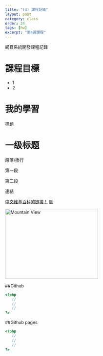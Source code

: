 ```yaml
---
title: "(4) 課程記錄"
layout: post
category: class
order: 24
tags: [hw]
excerpt: "第4週課程"
---
```

網頁系統開發課程記錄


# 課程目標
- 1
- 2

# 我的學習
標題

<h1>一级标题</h1>
段落/換行

<p>第一段</p>  <p>第二段</p>
連結

<a href="https://zh.wikipedia.org/">中文维基百科的链接！</a>
圖

<img src="pic_mountain.jpg" alt="Mountain View" style="width:304px;height:228px;">

##Github



```php
<?php
   //
   //
   //
?>
```
##Github pages

```php
<?php
   //
   //
   //
?>
```


[1]: https://github.com/        "GitHub"
[2]: https://pages.github.com/  "GitHub Pages"
[3]: https://jekyllrb.com/      "Jekyll"
[4]: http://markdown.tw         "Markdown文件"
[5]: http://dillinger.io/       "Dillinger"








